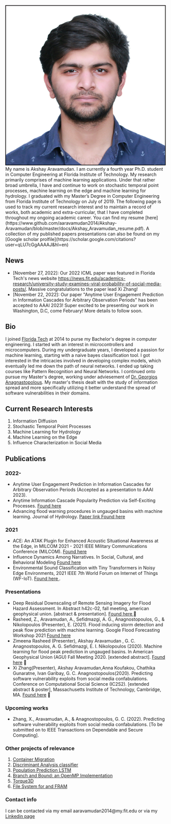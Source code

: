 <!-- # Welcome to my page -->

<div style="text-align:center"><img src="docs/profile_image.jpg" /></div>
My name is Akshay Aravamudan. 
  I am currently a fourth year Ph.D. student in Computer Engineering at Florida Institute of Technology. My research primarily comprises of machine learning applications. Under that rather broad umbrella, I have and continue to work on stochastic temporal point processes, machine learning on the edge and machine learning for hydrology. I graduated with my Master’s Degree in Computer Engineering from Florida Institute of Technology on July of 2019. The following page is used to track my current research interest and to maintain a record of works, both academic and extra-curricular, that I have completed throughout my ongoing academic career. You can find my resume [here](https://www.github.com/aaravamudan2014/Akshay-Aravamudan/blob/master/docs/Akshay_Aravamudan_resume.pdf). A collection of my published papers presentations can also be found on my [Google scholar prolfile](https://scholar.google.com/citations?user=qLU7cGgAAAAJ&hl=en) 

## News
- [November 27, 2022]: Our 2022 ICML paper was featured in Florida Tech's news website https://news.fit.edu/academics-research/university-study-examines-viral-probability-of-social-media-posts/. Massive congratulations to the paper lead Xi Zhang!
- [November 22, 2022]: Our paper "Anytime User Engagement Prediction in Information Cascades for Arbitrary Observation Periods" has been accepted to AAAI 2023! Super excited to be presenting our work in Washington, D.C, come February! More details to follow soon. 


## Bio

I joined [Florida Tech](https://www.fit.edu) at 2014 to purse my Bachelor's degree in computer engineering. I started with an interest in microcontrollers and microcomputers. During my undergraduate years, I developed a passion for machine learning, starting with a naive bayes classification tool. I got interested in the intricacies involved in developing complex models, which eventually led me down the path of neural networks. I ended up taking courses like Pattern Recognition and Neural Networks. I continued onto pursue my Master's degree, working under adviesement of [Dr. Georgios Anagnastopolous](https://www.fit.edu/faculty-profiles/3/georgios-anagnostopoulos/). My master's thesis dealt with the study of information spread and more specifically utilizing it better understand the spread of software vulnerabilities in their domains. 

## Current Research Interests

<ol>
  <li>Information Diffusion</li>
  <li>Stochastic Temporal Point Processes</li>
  <li>Machine Learning for Hydrology</li>
  <li>Machine Learning on the Edge</li>
  <li>Influence Characterization in Social Media</li>
</ol>

<h2 id="publications">Publications</h2>
<h3 id="">2022-</h2>
<ul>
  <li> Anytime User Engagement Prediction in Information Cascades for Arbitrary Observation Periods (Accepted as a presentation to AAAI 2023).
  <li> Anytime Information Cascade Popularity Prediction via Self-Exciting Processes. <a href="https://proceedings.mlr.press/v162/zhang22a/zhang22a.pdf"> Found here </a></li>
  <li> Advancing flood warning procedures in ungauged basins with machine learning. Journal of Hydrology. <a href="https://www.sciencedirect.com/science/article/pii/S0022169422003110"> Paper link Found here </a></li>

</ul>

<h3 id="">2021</h2>
<ul>
<li> ACE: An ATAK Plugin for Enhanced Acoustic Situational Awareness at the Edge, in MILCOM 2021 - 2021 IEEE Military Communications Conference (MILCOM). <a href="https://ieeexplore.ieee.org/abstract/document/9653127"> Found here </a></li>
<li> Influence Dynamics Among Narratives. In Social, Cultural, and Behavioral Modeling <a href="https://link.springer.com/chapter/10.1007/978-3-030-80387-2_20"> Found here </a></li>
  <li> Environmental Sound Classification with Tiny Transformers in Noisy Edge Environments, 2021 IEEE 7th World Forum on Internet of Things (WF-IoT). <a href="https://ieeexplore.ieee.org/abstract/document/9596007/"> Found here </a>.</li>
</ul>


<h3 id="presentations">Presentations</h3>
<ul>
  <li> Deep Residual Downscaling of Remote Sensing Imagery for Flood Hazard
    Assessment. In Abstract h42c-02, fall meeting, american geophysical union. [abstract & presentation].
    <a href="https://agu.confex.com/agu/fm21/meetingapp.cgi/Paper/967205"> Found here </a>
     </li>  
  <li>Rasheed, Z., Aravamudan, A., Sefidmazgi, A. G., Anagnostopoulos, G., & Nikolopoulos (Presenter), E. (2021). Flood
    inducing storm detection and peak flow prediction with machine learning. Google Flood
    Forecasting Workshop 2021 <a href="https://events.withgoogle.com/google-flood-forecasting-workshop-1/speakers"> Found here </a> </li>  
  <li>Zimeena Rasheed (Presenter), Akshay Aravamudan , G. C. Anagnostopoulos, A. G. Sefidmazgi, E. I. Nikolopoulos (2020).
    Machine learning for flood peak prediction in ungauged basins. In American Geophysical Union (AGU)
    Fall Meeting 2020. [extended abstract]. <a href="https://agu.confex.com/agu/fm20/meetingapp.cgi/Paper/749892"> Found here</a>
     </li>  
  <li> Xi Zhang(Presenter), Akshay Aravamudan,Anna Koufakou, Chathika Gunaratne, Ivan Garibay, G. C. Anagnostopoulos(2020).
    Predicting software vulnerability exploits from social media confabulations. 
    Conference on Computational Social Science (IC2S2). [extended abstract & poster], Massachusetts
    Institute of Technology, Cambridge, MA. <a href="https://www.youtube.com/watch?v=YzmHUejqdn4"> Found here</a>
     </li>
</ul>



<h3 id="Upcoming-works">Upcoming works</h3>
<ul>
  <li>Zhang, X., Aravamudan, A., & Anagnostopoulos, G. C. (2022). Predicting software vulnerability
    exploits from social media confabulations. [To be submitted on to IEEE Transactions
    on Dependable and Secure Computing].</li>
</ul>

<!-- <h2 id="projects">Brief Description of my Projects</h2>

<p>The following projects have been arranged in order of recency.</p> -->

<!-- <h3 id="Flood Peak Prediction ">Flood Peak Prediction</h3>

<p> </p>

<h3 id="Super-resolution of Flood Inundation Maps for Flood Hazard Assessment ">Super-resolution of Flood Inundation Maps for Flood Hazard Assessment </h3>

<p> </p>

<h3 id="Influence Dynamics Among Narratives">Influence Dynamics Among Narratives</h3>

<p> </p>

<h3 id="ACE: An ATAK plugin for acoustic situational awareness on the edge ">ACE: An ATAK plugin for acoustic situational awareness on the edge </h3>

<p> </p>

<h3 id="Event count prediction for Univariate Hawkes Processes">Event count prediction for Univariate Hawkes Processes</h3>

<p> </p> -->

<!-- <h3 id="masters-thesis">Master’s thesis</h3>

<p>The title of my Master’s thesis is <code class="highlighter-rouge">Survival Analysis for Information Diffusion</code> and can be found <a href="docs/Master_s_Thesis___Akshay_Aravamudan.pdf">here</a>. The main theme of the thesis is information diffusion; the spread of information within a network. The model is based on nodes and we look at how the infection of a node or collection of nodes in a network influences the future infection (referred to as intensity in stochastic process literature) of the remaining nodes. We have built upon an existing algorithm called <a href="https://cs.stanford.edu/people/jure/pubs/netrate-netsci14.pdf"><code class="highlighter-rouge">Netrate</code></a>. The presentation slides can be found <a href="docs/Akshay___MS_Thesis_Defense_Presentation.pdf">here</a></p>

<h3 id="senior-design">Senior Design</h3>

<p>I was the controls systems lead in my senior design project <code class="highlighter-rouge">MorphWing</code>. We designed, manufactured and engineered a wing designed to dynamically adjust to the state of optimal drag. I was responsible for the backend circuit setup and <a href="https://github.com/aaravamudan2014/morphWingBackEnd">code</a>. Below are a few images and a gif of the final product that we presented in the 2018 Senior Capstone design at Florida Tech.</p>

<div style="text-align:center"><img src="Akshay-Aravamudan/docs/morphWingImage1.jpg" /></div>
<div style="text-align:center"><img src="Akshay-Aravamudan/docs/morphWingImage2.jpg" /></div>
<div style="text-align:center"><img src="Akshay-Aravamudan/docs/morphWing.gif" /></div> -->

<h3 id="other-projects-of-relevance">Other projects of relevance</h3>
<ol>
  <li><a href="https://github.com/aaravamudan2014/BranchAndBound">Container Migration</a></li>
  <li><a href="https://github.com/aaravamudan2014/DiscriminantAnalysisClassifier">Discriminant Analysis classifier</a></li>
  <li><a href="https://github.com/aaravamudan2014/PopulationPredictionLSTM">Population Prediction LSTM</a></li>
  <li><a href="https://github.com/aaravamudan2014/BranchAndBound">Branch and Bound: an OpenMP Implementation</a></li>
  <li><a href="https://github.com/aaravamudan2014/Torque3D">Torque3D</a></li>
  <li><a href="https://github.com/aaravamudan2014/FRAM_FS">File System for and FRAM</a></li>
</ol>

<h3 id="contact-info">Contact info</h3>
<p>I can be contacted via my email aaravamudan2014@my.fit.edu or via my <a href="https://www.linkedin.com/in/akshay-aravamudan-49a470b7/">Linkedin page</a></p>
